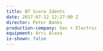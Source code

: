 ```yaml
---
title: BT Score Idents
date: 2017-07-12 12:27:00 Z
director: Peter Banks
production-company: Gas + Electric
equipment: Arri Alexa
is-shown: false
---
```


